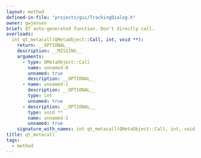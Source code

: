 ```yaml
---
layout: method
defined-in-file: "projects/gui/TrackingDialog.h"
owner: gwjensen
brief: QT auto-generated function. Don't directly call.
overloads:
  int qt_metacall(QMetaObject::Call, int, void **):
    return: __OPTIONAL__
    description: __MISSING__
    arguments:
      - type: QMetaObject::Call
        name: unnamed-0
        unnamed: true
        description: __OPTIONAL__
      - name: unnamed-1
        description: __OPTIONAL__
        type: int
        unnamed: true
      - description: __OPTIONAL__
        type: void **
        name: unnamed-2
        unnamed: true
    signature_with_names: int qt_metacall(QMetaObject::Call, int, void **)
title: qt_metacall
tags:
  - method
---
```

